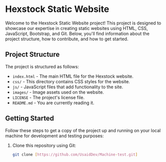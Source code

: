# Hexstock Static Website

Welcome to the Hexstock Static Website project! This project is designed to showcase our expertise in creating static websites using HTML, CSS, JavaScript, Bootstrap, and Git. Below, you'll find information about the project structure, how to contribute, and how to get started.

## Project Structure

The project is structured as follows:

- `index.html` - The main HTML file for the Hexstock website.
- `css/` - This directory contains CSS styles for the website.
- `js/` - JavaScript files that add functionality to the site.
- `images/` - Image assets used on the website.
- `LICENSE` - The project's license file.
- `README.md` - You are currently reading it.

## Getting Started

Follow these steps to get a copy of the project up and running on your local machine for development and testing purposes:

1. Clone this repository using Git:

   ```bash
   git clone [https://github.com/UsaidDev/Machine-test.git]
